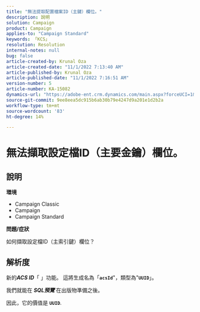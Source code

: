 ```yaml
---
title: "無法提取配置檔案ID（主鍵）欄位。"
description: 說明
solution: Campaign
product: Campaign
applies-to: "Campaign Standard"
keywords: 「KCS」
resolution: Resolution
internal-notes: null
bug: false
article-created-by: Krunal Oza
article-created-date: "11/1/2022 7:13:40 AM"
article-published-by: Krunal Oza
article-published-date: "11/1/2022 7:16:51 AM"
version-number: 5
article-number: KA-15082
dynamics-url: "https://adobe-ent.crm.dynamics.com/main.aspx?forceUCI=1&pagetype=entityrecord&etn=knowledgearticle&id=a57b73b5-b459-ed11-9561-6045bd0067ea"
source-git-commit: 9ee8eea5dc915b6ab30b79e4247d9a201e1d2b2a
workflow-type: tm+mt
source-wordcount: '83'
ht-degree: 14%

---
```


# 無法擷取設定檔ID（主要金鑰）欄位。

## 說明

<b>環境</b>


- Campaign Classic
- Campaign
- Campaign Standard



<b>問題/症狀</b>


如何擷取設定檔ID（主索引鍵）欄位？


## 解析度


新的&#x200B;<b>*ACS ID</b>*「 」功能。 這將生成名為「<b>`acsId`</b>&quot;，類型為&quot;<b>`UUID`</b>」。

我們就能在 <b>*SQL預覽</b>* 在出版物準備之後。

因此，它的價值是 <b>`UUID`</b>.
